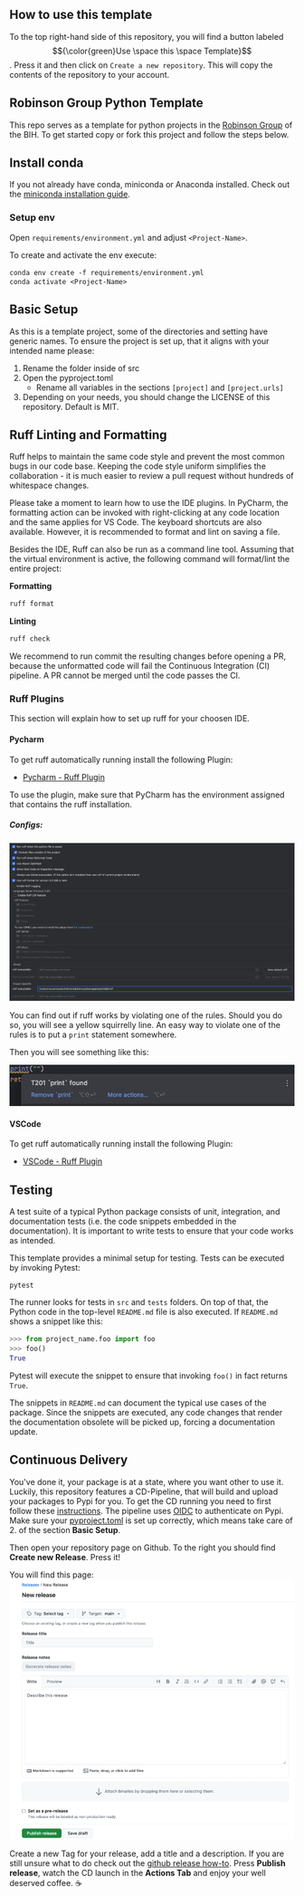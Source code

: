 ## How to use this template
To the top right-hand side of this repository, you will find a button labeled $${\color{green}Use \space this \space Template}$$. Press it and then click on ``Create a new repository``. This will copy the contents of the repository to your account.
## Robinson Group Python Template
This repo serves as a template for python projects in the [Robinson Group](https://robinsongroup.github.io/) of the BIH.
To get started copy or fork this project and follow the steps below.
## Install conda
If you not already have conda, miniconda or Anaconda installed. Check out the [miniconda installation guide](https://www.anaconda.com/docs/getting-started/miniconda/install#quickstart-install-instructions).

### Setup env
Open `requirements/environment.yml` and adjust `<Project-Name>`.

To create and activate the env execute:

```
conda env create -f requirements/environment.yml
conda activate <Project-Name>
```

## Basic Setup
As this is a template project, some of the directories and setting have generic names. To ensure the project is set up, that it aligns with your intended name please:

1. Rename the folder inside of src
2. Open the pyproject.toml
   - Rename all variables in the sections ``[project]`` and ``[project.urls]``
3. Depending on your needs, you should change the LICENSE of this repository. Default is MIT.

## Ruff Linting and Formatting
Ruff helps to maintain the same code style and prevent the most common bugs in our code base. Keeping the code style uniform simplifies the collaboration - it is much easier to review a pull request without hundreds of whitespace changes.

Please take a moment to learn how to use the IDE plugins. In PyCharm, the formatting action can be invoked with right-clicking at any code location and the same applies for VS Code. The keyboard shortcuts are also available. However, it is recommended to format and lint on saving a file.

Besides the IDE, Ruff can also be run as a command line tool. Assuming that the virtual environment is active, the following command will format/lint the entire project:

**Formatting**
```bash
ruff format
```
**Linting**
```bash
ruff check
```
We recommend to run commit the resulting changes before opening a PR, because the unformatted code will fail the Continuous Integration (CI) pipeline. A PR cannot be merged until the code passes the CI.

### Ruff Plugins
This section will explain how to set up ruff for your choosen IDE.
#### Pycharm
To get ruff automatically running install the following Plugin:
- [Pycharm - Ruff Plugin](https://plugins.jetbrains.com/plugin/20574-ruff)

To use the plugin, make sure that PyCharm has the environment assigned that contains the ruff installation.

##### **Configs:**

![img.png](readme_images/ruff_config.png)

You can find out if ruff works by violating one of the rules. Should you do so, you will see a yellow squirrelly line. An easy way to violate one of the rules is to put a 
``print`` statement somewhere.

Then you will see something like this:

![img.png](readme_images/ruff_violation.png)

#### VSCode
To get ruff automatically running install the following Plugin:
- [VSCode - Ruff Plugin](https://marketplace.visualstudio.com/items?itemName=charliermarsh.ruff)


## Testing

A test suite of a typical Python package consists of unit, integration, and documentation tests
(i.e. the code snippets embedded in the documentation).
It is important to write tests to ensure that your code works as intended.

This template provides a minimal setup for testing. Tests can be executed by invoking Pytest:

```shell
pytest
```

The runner looks for tests in `src` and `tests` folders. On top of that, the Python code
in the top-level `README.md` file is also executed.
If `README.md` shows a snippet like this:

```python
>>> from project_name.foo import foo
>>> foo()
True

```

Pytest will execute the snippet to ensure that invoking `foo()` in fact returns `True`.

The snippets in `README.md` can document the typical use cases of the package.
Since the snippets are executed, any code changes that render the documentation obsolete will be picked up, forcing a documentation update.


## Continuous Delivery
You've done it, your package is at a state, where you want other to use it. Luckily, this repository features a CD-Pipeline,
that will build and upload your packages to Pypi for you. To get the CD running you need to first follow these [instructions](https://docs.pypi.org/trusted-publishers/adding-a-publisher/). The pipeline uses [OIDC](https://openid.net/developers/how-connect-works/) to authenticate on Pypi. Make sure your [pyproject.toml](pyproject.toml) is set up correctly, which means take care of 2. of the section **Basic Setup**.

Then open your repository page on Github. To the right you should find **Create new Release**. Press it!

You will find this page:
![img.png](readme_images/release_page.png)

Create a new Tag for your release, add a title and a description. If you are still unsure what to do check out the [github release how-to](https://docs.github.com/en/repositories/releasing-projects-on-github/managing-releases-in-a-repository#creating-a-release). Press **Publish release**, watch the CD launch in the **Actions Tab** and enjoy your well deserved coffee. ☕

